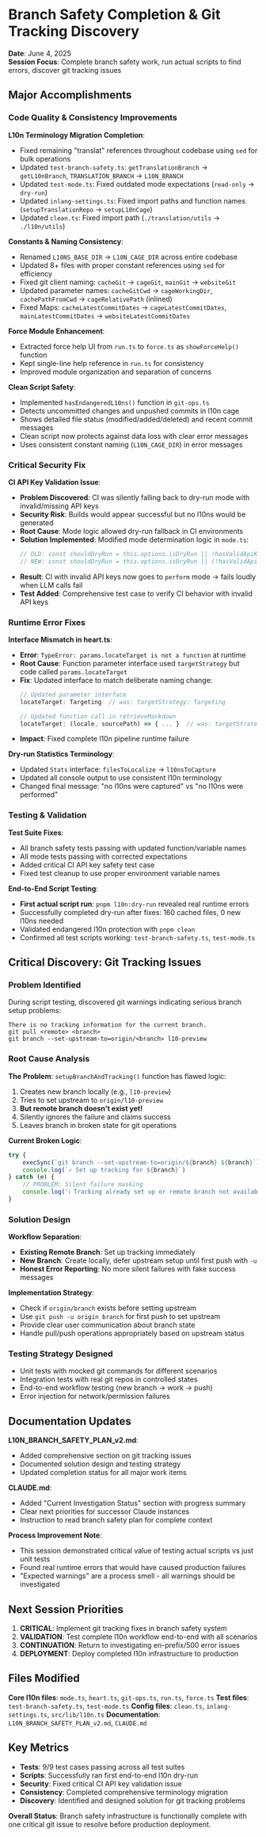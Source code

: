 # Branch Safety Completion & Git Tracking Discovery

**Date**: June 4, 2025  
**Session Focus**: Complete branch safety work, run actual scripts to find errors, discover git tracking issues

## Major Accomplishments

### Code Quality & Consistency Improvements

**L10n Terminology Migration Completion**:
- Fixed remaining "translat" references throughout codebase using `sed` for bulk operations
- Updated `test-branch-safety.ts`: `getTranslationBranch` → `getL10nBranch`, `TRANSLATION_BRANCH` → `L10N_BRANCH`
- Updated `test-mode.ts`: Fixed outdated mode expectations (`read-only` → `dry-run`)
- Updated `inlang-settings.ts`: Fixed import paths and function names (`setupTranslationRepo` → `setupL10nCage`)
- Updated `clean.ts`: Fixed import path (`./translation/utils` → `./l10n/utils`)

**Constants & Naming Consistency**:
- Renamed `L10NS_BASE_DIR` → `L10N_CAGE_DIR` across entire codebase
- Updated 8+ files with proper constant references using `sed` for efficiency
- Fixed git client naming: `cacheGit` → `cageGit`, `mainGit` → `websiteGit`
- Updated parameter names: `cacheGitCwd` → `cageWorkingDir`, `cachePathFromCwd` → `cageRelativePath` (inlined)
- Fixed Maps: `cacheLatestCommitDates` → `cageLatestCommitDates`, `mainLatestCommitDates` → `websiteLatestCommitDates`

**Force Module Enhancement**:
- Extracted force help UI from `run.ts` to `force.ts` as `showForceHelp()` function
- Kept single-line help reference in `run.ts` for consistency
- Improved module organization and separation of concerns

**Clean Script Safety**:
- Implemented `hasEndangeredL10ns()` function in `git-ops.ts` 
- Detects uncommitted changes and unpushed commits in l10n cage
- Shows detailed file status (modified/added/deleted) and recent commit messages
- Clean script now protects against data loss with clear error messages
- Uses consistent constant naming (`L10N_CAGE_DIR`) in error messages

### Critical Security Fix

**CI API Key Validation Issue**:
- **Problem Discovered**: CI was silently falling back to dry-run mode with invalid/missing API keys
- **Security Risk**: Builds would appear successful but no l10ns would be generated
- **Root Cause**: Mode logic allowed dry-run fallback in CI environments
- **Solution Implemented**: Modified mode determination logic in `mode.ts`:
  ```typescript
  // OLD: const shouldDryRun = this.options.isDryRun || !hasValidApiKey
  // NEW: const shouldDryRun = this.options.isDryRun || (!hasValidApiKey && !this.isCI)
  ```
- **Result**: CI with invalid API keys now goes to `perform` mode → fails loudly when LLM calls fail
- **Test Added**: Comprehensive test case to verify CI behavior with invalid API keys

### Runtime Error Fixes

**Interface Mismatch in heart.ts**:
- **Error**: `TypeError: params.locateTarget is not a function` at runtime
- **Root Cause**: Function parameter interface used `targetStrategy` but code called `params.locateTarget`
- **Fix**: Updated interface to match deliberate naming change:
  ```typescript
  // Updated parameter interface
  locateTarget: Targeting  // was: targetStrategy: Targeting
  
  // Updated function call in retrieveMarkdown
  locateTarget: (locale, sourcePath) => { ... }  // was: targetStrategy
  ```
- **Impact**: Fixed complete l10n pipeline runtime failure

**Dry-run Statistics Terminology**:
- Updated `Stats` interface: `filesToLocalize` → `l10nsToCapture` 
- Updated all console output to use consistent l10n terminology
- Changed final message: "no l10ns were captured" vs "no l10ns were performed"

### Testing & Validation

**Test Suite Fixes**:
- All branch safety tests passing with updated function/variable names
- All mode tests passing with corrected expectations
- Added critical CI API key safety test case
- Fixed test cleanup to use proper environment variable names

**End-to-End Script Testing**:
- **First actual script run**: `pnpm l10n:dry-run` revealed real runtime errors
- Successfully completed dry-run after fixes: 160 cached files, 0 new l10ns needed
- Validated endangered l10n protection with `pnpm clean`
- Confirmed all test scripts working: `test-branch-safety.ts`, `test-mode.ts`

## Critical Discovery: Git Tracking Issues

### Problem Identified
During script testing, discovered git warnings indicating serious branch setup problems:
```
There is no tracking information for the current branch.
git pull <remote> <branch>
git branch --set-upstream-to=origin/<branch> l10-preview
```

### Root Cause Analysis
**The Problem**: `setupBranchAndTracking()` function has flawed logic:
1. Creates new branch locally (e.g., `l10-preview`)
2. Tries to set upstream to `origin/l10-preview` 
3. **But remote branch doesn't exist yet!**
4. Silently ignores the failure and claims success
5. Leaves branch in broken state for git operations

**Current Broken Logic**:
```typescript
try {
    execSync(`git branch --set-upstream-to=origin/${branch} ${branch}`)
    console.log(`✓ Set up tracking for ${branch}`)
} catch (e) {
    // PROBLEM: Silent failure masking
    console.log('ℹ️ Tracking already set up or remote branch not available')
}
```

### Solution Design
**Workflow Separation**:
- **Existing Remote Branch**: Set up tracking immediately 
- **New Branch**: Create locally, defer upstream setup until first push with `-u`
- **Honest Error Reporting**: No more silent failures with fake success messages

**Implementation Strategy**:
- Check if `origin/branch` exists before setting upstream
- Use `git push -u origin branch` for first push to set upstream
- Provide clear user communication about branch state
- Handle pull/push operations appropriately based on upstream status

### Testing Strategy Designed
- Unit tests with mocked git commands for different scenarios
- Integration tests with real git repos in controlled states
- End-to-end workflow testing (new branch → work → push)
- Error injection for network/permission failures

## Documentation Updates

**L10N_BRANCH_SAFETY_PLAN_v2.md**:
- Added comprehensive section on git tracking issues
- Documented solution design and testing strategy
- Updated completion status for all major work items

**CLAUDE.md**:
- Added "Current Investigation Status" section with progress summary
- Clear next priorities for successor Claude instances
- Instruction to read branch safety plan for complete context

**Process Improvement Note**:
- This session demonstrated critical value of testing actual scripts vs just unit tests
- Found real runtime errors that would have caused production failures
- "Expected warnings" are a process smell - all warnings should be investigated

## Next Session Priorities

1. **CRITICAL**: Implement git tracking fixes in branch safety system
2. **VALIDATION**: Test complete l10n workflow end-to-end with all scenarios
3. **CONTINUATION**: Return to investigating en-prefix/500 error issues  
4. **DEPLOYMENT**: Deploy completed l10n infrastructure to production

## Files Modified

**Core l10n files**: `mode.ts`, `heart.ts`, `git-ops.ts`, `run.ts`, `force.ts`
**Test files**: `test-branch-safety.ts`, `test-mode.ts`
**Config files**: `clean.ts`, `inlang-settings.ts`, `src/lib/l10n.ts`
**Documentation**: `L10N_BRANCH_SAFETY_PLAN_v2.md`, `CLAUDE.md`

## Key Metrics

- **Tests**: 9/9 test cases passing across all test suites
- **Scripts**: Successfully ran first end-to-end l10n dry-run  
- **Security**: Fixed critical CI API key validation issue
- **Consistency**: Completed comprehensive terminology migration
- **Discovery**: Identified and designed solution for git tracking problems

**Overall Status**: Branch safety infrastructure is functionally complete with one critical git issue to resolve before production deployment.